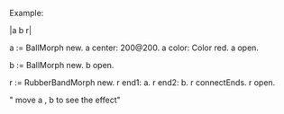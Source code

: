 Example:

|a b r|

a := BallMorph new.
a center: 200@200.
a color: Color red.
a open.

b := BallMorph new.
b open.

r := RubberBandMorph new.
r end1: a.
r end2: b.
r connectEnds.
r open.

" move a , b to see the effect"
